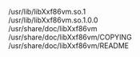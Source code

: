 /usr/lib/libXxf86vm.so.1  
/usr/lib/libXxf86vm.so.1.0.0  
/usr/share/doc/libXxf86vm  
/usr/share/doc/libXxf86vm/COPYING  
/usr/share/doc/libXxf86vm/README  

